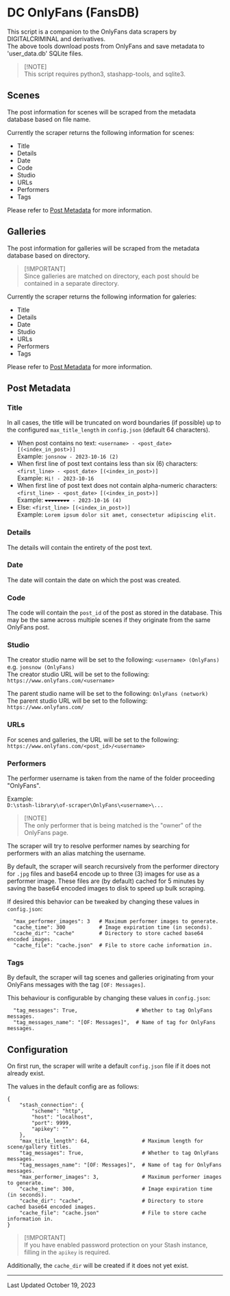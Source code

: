 # DC OnlyFans (FansDB)

This script is a companion to the OnlyFans data scrapers by DIGITALCRIMINAL and derivatives.\
The above tools download posts from OnlyFans and save metadata to 'user_data.db' SQLite files.

> [!NOTE]\
> This script requires python3, stashapp-tools, and sqlite3.

## Scenes

The post information for scenes will be scraped from the metadata database based on file name.

Currently the scraper returns the following information for scenes:

- Title
- Details
- Date
- Code
- Studio
- URLs
- Performers
- Tags

Please refer to [Post Metadata](#post-metadata) for more information.

## Galleries

The post information for galleries will be scraped from the metadata database based on directory.

> [!IMPORTANT]\
> Since galleries are matched on directory, each post should be contained in a separate directory.

Currently the scraper returns the following information for galeries:

- Title
- Details
- Date
- Studio
- URLs
- Performers
- Tags

Please refer to [Post Metadata](#post-metadata) for more information.

## Post Metadata

### Title

In all cases, the title will be truncated on word boundaries (if possible) up to the configured `max_title_length` in `config.json` (default 64 characters).

- When post contains no text: `<username> - <post_date> [(<index_in_post>)]`\
  Example: `jonsnow - 2023-10-16 (2)`
- When first line of post text contains less than six (6) characters: `<first_line> - <post_date> [(<index_in_post>)]`\
  Example: `Hi! - 2023-10-16`
- When first line of post text does not contain alpha-numeric characters: `<first_line> - <post_date> [(<index_in_post>)]`\
  Example: `❤️❤️❤️❤️❤️❤️❤️❤️ - 2023-10-16 (4)`
- Else: `<first_line> [(<index_in_post>)]`\
  Example: `Lorem ipsum dolor sit amet, consectetur adipiscing elit.`

### Details

The details will contain the entirety of the post text.

### Date

The date will contain the date on which the post was created.

### Code

The code will contain the `post_id` of the post as stored in the database. This may be the same across multiple scenes if they originate from the same OnlyFans post.

### Studio

The creator studio name will be set to the following: `<username> (OnlyFans)` e.g. `jonsnow (OnlyFans)`\
The creator studio URL will be set to the following: `https://www.onlyfans.com/<username>`

The parent studio name will be set to the following: `OnlyFans (network)`\
The parent studio URL will be set to the following: `https://www.onlyfans.com/`

### URLs

For scenes and galleries, the URL will be set to the following: `https://www.onlyfans.com/<post_id>/<username>`

### Performers

The performer username is taken from the name of the folder proceeding "OnlyFans".

Example:\
`D:\stash-library\of-scraper\OnlyFans\<username>\...`

> [!NOTE]\
> The only performer that is being matched is the "owner" of the OnlyFans page.

The scraper will try to resolve performer names by searching for performers with an alias matching the username.

By default, the scraper will search recursively from the performer directory for `.jpg` files and base64 encode up to three (3) images for use as a performer image. These files are (by default) cached for 5 minutes by saving the base64 encoded images to disk to speed up bulk scraping.

If desired this behavior can be tweaked by changing these values in `config.json`:

```
  "max_performer_images": 3   # Maximum performer images to generate.
  "cache_time": 300           # Image expiration time (in seconds).
  "cache_dir": "cache"        # Directory to store cached base64 encoded images.
  "cache_file": "cache.json"  # File to store cache information in.
```

### Tags

By default, the scraper will tag scenes and galleries originating from your OnlyFans messages with the tag `[OF: Messages]`.

This behaviour is configurable by changing these values in `config.json`:

```
  "tag_messages": True,                   # Whether to tag OnlyFans messages.
  "tag_messages_name": "[OF: Messages]",  # Name of tag for OnlyFans messages.
```

## Configuration

On first run, the scraper will write a default `config.json` file if it does not already exist.

The values in the default config are as follows:

```
{
    "stash_connection": {
        "scheme": "http",
        "host": "localhost",
        "port": 9999,
        "apikey": ""
    },
    "max_title_length": 64,                 # Maximum length for scene/gallery titles.
    "tag_messages": True,                   # Whether to tag OnlyFans messages.
    "tag_messages_name": "[OF: Messages]",  # Name of tag for OnlyFans messages.
    "max_performer_images": 3,              # Maximum performer images to generate.
    "cache_time": 300,                      # Image expiration time (in seconds).
    "cache_dir": "cache",                   # Directory to store cached base64 encoded images.
    "cache_file": "cache.json"              # File to store cache information in.
}
```

> [!IMPORTANT]\
> If you have enabled password protection on your Stash instance, filling in the `apikey` is required.

Additionally, the `cache_dir` will be created if it does not yet exist.

---

Last Updated October 19, 2023

